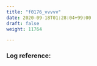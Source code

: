 ```yaml
---
title: "f0176_vvvvv"
date: 2020-09-18T01:28:04+99:00
draft: false
weight: 11764

---
```


### Log reference: <no value>

```
